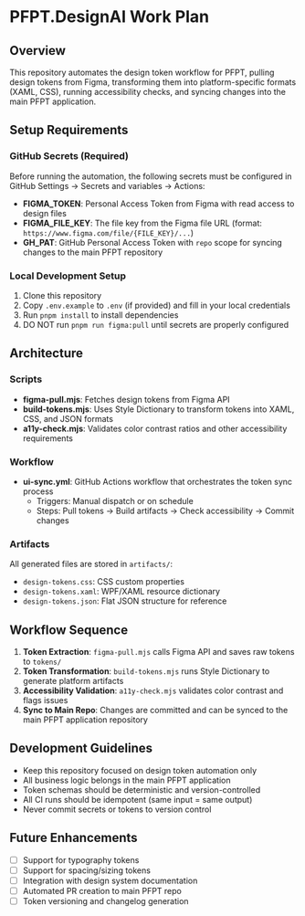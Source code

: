 # PFPT.DesignAI Work Plan

## Overview
This repository automates the design token workflow for PFPT, pulling design tokens from Figma, transforming them into platform-specific formats (XAML, CSS), running accessibility checks, and syncing changes into the main PFPT application.

## Setup Requirements

### GitHub Secrets (Required)
Before running the automation, the following secrets must be configured in GitHub Settings → Secrets and variables → Actions:

- **FIGMA_TOKEN**: Personal Access Token from Figma with read access to design files
- **FIGMA_FILE_KEY**: The file key from the Figma file URL (format: `https://www.figma.com/file/{FILE_KEY}/...`)
- **GH_PAT**: GitHub Personal Access Token with `repo` scope for syncing changes to the main PFPT repository

### Local Development Setup
1. Clone this repository
2. Copy `.env.example` to `.env` (if provided) and fill in your local credentials
3. Run `pnpm install` to install dependencies
4. DO NOT run `pnpm run figma:pull` until secrets are properly configured

## Architecture

### Scripts
- **figma-pull.mjs**: Fetches design tokens from Figma API
- **build-tokens.mjs**: Uses Style Dictionary to transform tokens into XAML, CSS, and JSON formats
- **a11y-check.mjs**: Validates color contrast ratios and other accessibility requirements

### Workflow
- **ui-sync.yml**: GitHub Actions workflow that orchestrates the token sync process
  - Triggers: Manual dispatch or on schedule
  - Steps: Pull tokens → Build artifacts → Check accessibility → Commit changes

### Artifacts
All generated files are stored in `artifacts/`:
- `design-tokens.css`: CSS custom properties
- `design-tokens.xaml`: WPF/XAML resource dictionary
- `design-tokens.json`: Flat JSON structure for reference

## Workflow Sequence

1. **Token Extraction**: `figma-pull.mjs` calls Figma API and saves raw tokens to `tokens/`
2. **Token Transformation**: `build-tokens.mjs` runs Style Dictionary to generate platform artifacts
3. **Accessibility Validation**: `a11y-check.mjs` validates color contrast and flags issues
4. **Sync to Main Repo**: Changes are committed and can be synced to the main PFPT application repository

## Development Guidelines

- Keep this repository focused on design token automation only
- All business logic belongs in the main PFPT application
- Token schemas should be deterministic and version-controlled
- All CI runs should be idempotent (same input = same output)
- Never commit secrets or tokens to version control

## Future Enhancements

- [ ] Support for typography tokens
- [ ] Support for spacing/sizing tokens
- [ ] Integration with design system documentation
- [ ] Automated PR creation to main PFPT repo
- [ ] Token versioning and changelog generation
